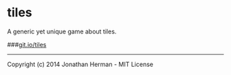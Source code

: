 tiles
=====

A generic yet unique game about tiles.

###[git.io/tiles](http://git.io/tiles)

___

Copyright (c) 2014 Jonathan Herman - MIT License
